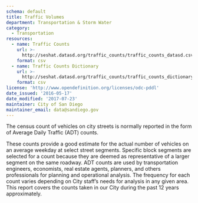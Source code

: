 ```yaml
---
schema: default
title: Traffic Volumes
department: Transportation & Storm Water
category:
  - Transportation
resources:
  - name: Traffic Counts
    url: >-
      http://seshat.datasd.org/traffic_counts/traffic_counts_datasd.csv
    format: csv
  - name: Traffic Counts Dictionary
    url: >-
      http://seshat.datasd.org/traffic_counts/traffic_counts_dictionary_datasd.csv
    format: csv
license: 'http://www.opendefinition.org/licenses/odc-pddl'
date_issued: '2016-05-17'
date_modified: '2017-07-23'
maintainer: City of San Diego
maintainer_email: data@sandiego.gov
---
```

The census count of vehicles on city streets is normally reported in the form
of Average Daily Traffic (ADT) counts.
<!--more-->
These counts provide a good estimate for the actual number of vehicles on
an average weekday at select street segments. Specific block segments are
selected for a count because they are deemed as representative of a larger
segment on the same roadway. ADT counts are used by transportation engineers,
economists, real estate agents, planners, and others professionals for planning
and operational analysis. The frequency for each count varies depending on
City staff’s needs for analysis in any given area. This report covers the counts
taken in our City during the past 12 years approximately.
